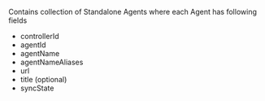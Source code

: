 Contains collection of Standalone Agents where each Agent has following fields
* controllerId
* agentId
* agentName
* agentNameAliases
* url
* title (optional)
* syncState